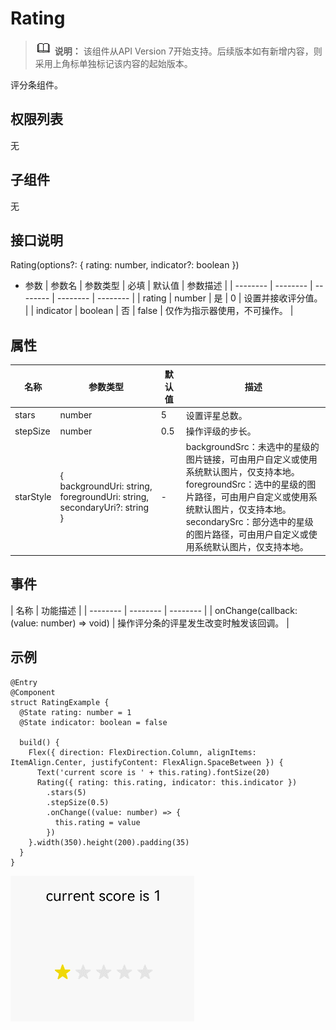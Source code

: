 # Rating

> ![icon-note.gif](public_sys-resources/icon-note.gif) **说明：**
> 该组件从API Version 7开始支持。后续版本如有新增内容，则采用上角标单独标记该内容的起始版本。


评分条组件。


## 权限列表

无


## 子组件

无


## 接口说明

Rating(options?: { rating: number, indicator?: boolean })

- 参数
  | 参数名 | 参数类型 | 必填 | 默认值 | 参数描述 | 
  | -------- | -------- | -------- | -------- | -------- |
  | rating | number | 是 | 0 | 设置并接收评分值。 | 
  | indicator | boolean | 否 | false | 仅作为指示器使用，不可操作。 | 


## 属性

| 名称 | 参数类型 | 默认值 | 描述 | 
| -------- | -------- | -------- | -------- |
| stars | number | 5 | 设置评星总数。 | 
| stepSize | number | 0.5 | 操作评级的步长。 | 
| starStyle | {<br/>backgroundUri:&nbsp;string,<br/>foregroundUri:&nbsp;string,<br/>secondaryUri?:&nbsp;string<br/>} | - | backgroundSrc：未选中的星级的图片链接，可由用户自定义或使用系统默认图片，仅支持本地。<br/>foregroundSrc：选中的星级的图片路径，可由用户自定义或使用系统默认图片，仅支持本地。<br/>secondarySrc：部分选中的星级的图片路径，可由用户自定义或使用系统默认图片，仅支持本地。 | 


## 事件

| 名称 | 功能描述 | 
| -------- | -------- | -------- |
| onChange(callback:(value:&nbsp;number)&nbsp;=&gt;&nbsp;void) | 操作评分条的评星发生改变时触发该回调。 | 


## 示例

```
@Entry
@Component
struct RatingExample {
  @State rating: number = 1
  @State indicator: boolean = false

  build() {
    Flex({ direction: FlexDirection.Column, alignItems: ItemAlign.Center, justifyContent: FlexAlign.SpaceBetween }) {
      Text('current score is ' + this.rating).fontSize(20)
      Rating({ rating: this.rating, indicator: this.indicator })
        .stars(5)
        .stepSize(0.5)
        .onChange((value: number) => {
          this.rating = value
        })
    }.width(350).height(200).padding(35)
  }
}
```

![zh-cn_image_0000001219662659](figures/zh-cn_image_0000001219662659.gif)
